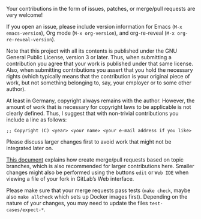 <!--- Local IspellDict: en -->
<!-- Copyright (C) 2019 Jens Lechtenbörger -->
<!-- SPDX-License-Identifier: GPL-3.0-or-later -->

Your contributions in the form of issues, patches, or merge/pull
requests are very welcome!

If you open an issue, please include version information for Emacs
(`M-x emacs-version`), Org mode (`M-x org-version`), and org-re-reveal
(`M-x org-re-reveal-version`).

Note that this project with all its contents is published under the
GNU General Public License, version 3 or later.  Thus, when submitting
a contribution you agree that your work is published under that same
license.  Also, when submitting contributions you assert that you hold
the necessary rights (which typically means that the contribution is
your original piece of work, but not something belonging to, say, your
employer or to some other author).

At least in Germany, copyright always remains with the author.
However, the amount of work that is necessary for copyright laws to be
applicable is not clearly defined.  Thus, I suggest that with
non-trivial contributions you include a line as follows:

```
;; Copyright (C) <year> <your name> <your e-mail address if you like>
```

Please discuss larger changes first to avoid work that might not be
integrated later on.

[This document](https://github.com/NARKOZ/gitlab/blob/master/CONTRIBUTING.md#pull-requests)
explains how create merge/pull requests based on topic branches, which
is also recommended for larger contributions here.  Smaller changes
might also be performed using the buttons `edit` or `Web IDE` when
viewing a file of your fork in GitLab’s Web interface.

Please make sure that your merge requests pass tests (`make check`,
maybe also `make allcheck` which sets up Docker images first).
Depending on the nature of your changes, you may need to update the
files `test-cases/expect-*`.
